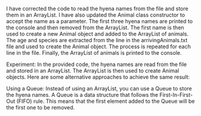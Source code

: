 I have corrected the code to read the hyena names from the file and store them in an ArrayList. I have also updated the Animal class constructor to accept the name as a parameter. The first three hyena names are printed to the console and then removed from the ArrayList. The first name is then used to create a new Animal object and added to the ArrayList of animals. The age and species are extracted from the line in the arrivingAnimals.txt file and used to create the Animal object. The process is repeated for each line in the file. Finally, the ArrayList of animals is printed to the console.

Experiment:
In the provided code, the hyena names are read from the file and stored in an ArrayList. The ArrayList is then used to create Animal objects. Here are some alternative approaches to achieve the same result:

Using a Queue:
Instead of using an ArrayList, you can use a Queue to store the hyena names. A Queue is a data structure that follows the First-In-First-Out (FIFO) rule. This means that the first element added to the Queue will be the first one to be removed.
